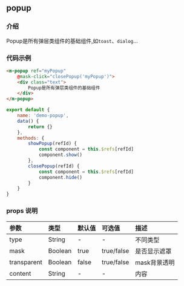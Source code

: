 
## popup

### 介绍

Popup是所有弹层类组件的基础组件,如`toast`、`dialog`...

### 代码示例

```html
<m-popup ref="myPopup"
    @mask-click="closePopup('myPopup')">
    <div class="text">
        Popup是所有弹层类组件的基础组件
    </div>
</m-popup>
```
```javascript  
export default {
    name: 'demo-popup',
    data() {
        return {}
    },
    methods: {
        showPopup(refId) {
            const component = this.$refs[refId]
            component.show()
        },
        closePopup(refId) {
            const component = this.$refs[refId]
            component.hide()
        }
    }
}
```
### props 说明

| 参数      |类型| 默认值    | 可选值|描述    | 
|:-------- | :--------|:--------  |:--------|:---------|
| type |String| -  |- | 不同类型 | String|      
| mask |Boolean| true  |true/false| 是否显示遮罩 |      
| transparent |Boolean| false|true/false| mask背景透明 |      
| content |String| - |-| 内容 |          
 
